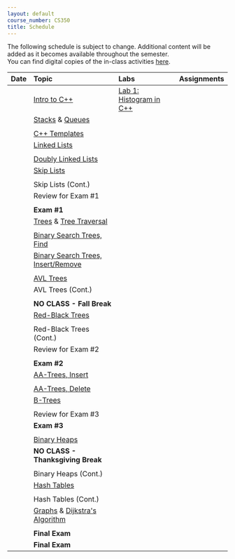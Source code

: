 ```yaml
---
layout: default
course_number: CS350
title: Schedule
---
```


The following schedule is subject to change.
Additional content will be added as it becomes available throughout the semester.<br>
You can find digital copies of the in-class activities [here](activities.html).<br>


**Date**       | **Topic**                                                                                     |  **Labs**                                                   |  **Assignments**                                                           
:--------------|:----------------------------------------------------------------------------------------------|:------------------------------------------------------------|:-----------------------------------------------------------------------    
<script>ds(0);</script>  |  [Intro to C++](lectures/intro_to_C++.html)                                                   |  [Lab 1: Histogram in C++](labs/lab01.html)                 |                                                                          <!-- [Lab 1: Histogram in C++](labs/lab01.html) -->
<script>ds(1);</script>  |  [Stacks](lectures/Stacks_lecture.pdf) & [Queues](lectures/Queues_lecture.pdf)                |       |     <!-- Stacks & Queues Activity --> <!-- [Lab 2: Postfix expression evaluator](labs/lab02.html) --> <!-- [Integer Array Stack (Due Sep 11  by 11:59 PM)](assign/assign01.html) -->
||| <!-- ############################################################################################################################################################################################################################################## -->                                                                            
<script>ds(2);</script>  |  [C++ Templates](lectures/C++_templates.html)                                                 |             |                                                                          <!-- [Lab 3: Value semantics in C++](labs/lab03.html) -->
<script>ds(3);</script>  |  [Linked Lists](lectures/LinkedList_lecture.pdf)                                              |                                                             |                                                                          <!-- [Lab 4: Benchmarking vector and list](labs/lab04.html) -->
||| <!-- ############################################################################################################################################################################################################################################## -->                                                                            
<script>ds(4);</script>  |  [Doubly Linked Lists](lectures/DoublyLinkedList_lecture.pdf)                                 |         |                                                                          <!-- [Lab 5: Linked list implementation](labs/lab05.html) --> <!-- [Doubly Linked List (Due Sep 18 by 11:59 PM)](assign/assign02.html) -->
<script>ds(5);</script>  |  [Skip Lists](lectures/Skip_Lists.pdf)                                                        |                                                             |       <!-- SkipList Find Activity -->
||| <!-- ############################################################################################################################################################################################################################################## -->                                                                            
<script>ds(6);</script>  |  Skip Lists (Cont.)                                                                           |                                                             |                                                                          <!-- SkipList Insert Activity --> <!-- [SkipList (Due Sep 27 by 11:59 PM)](assign/assign03.html) -->
<script>ds(7);</script>  |  Review for Exam #1                                                                           |                                                             |                                                                            
||| <!-- ############################################################################################################################################################################################################################################## -->                                                                            
<script>ds(8);</script>  |  **Exam #1**                                                                                  |                                                             |                                                                            
<script>ds(9);</script>  |  [Trees](lectures/Trees_lecture.pdf) & [Tree Traversal](lectures/Tree_Traversal_lecture.pdf)  |   |                 <!--[Lab 6: Binary tree traversal algorithms](labs/lab06.html) --> <!-- [RandomArt (Due Oct 9 by 11:59 PM)](assign/assign04.html) -->
||| <!-- ############################################################################################################################################################################################################################################## -->                                                                            
<script>ds(10);</script> |  [Binary Search Trees, Find](lectures/Binary_Search_Trees.pdf)                                |                                                             |                                                                            
<script>ds(11);</script> |  [Binary Search Trees, Insert/Remove](lectures/Binary_Search_Trees.pdf)                       |                                                             |                                                                          <!-- BST Remove Activity -->
||| <!-- ############################################################################################################################################################################################################################################## -->                                                                            
<script>ds(12);</script> |  [AVL Trees](lectures/AVL_Trees.pdf)                                                          |                                                             |                      <!-- AVL Insert Activity --> <!-- [BST (Due Oct 27 by 11:59 PM)](assign/assign05.html) -->
<script>ds(13);</script> |  AVL Trees (Cont.)                                                                            |                                                             |                                                                          <!-- AVL Remove Activity -->
||| <!-- ############################################################################################################################################################################################################################################## -->                                                                            
<script>ds(14);</script> |  **NO CLASS - Fall Break**                                                                    |                                                             |                                                                            
<script>ds(15);</script> |  [Red-Black Trees](lectures/Red-Black_Trees.pdf)                                              |                                                             |                                                                          <!-- RB Insert Activity #1 -->
||| <!-- ############################################################################################################################################################################################################################################## -->                                                                            
<script>ds(16);</script> |  Red-Black Trees (Cont.)                                                                      |                                                             |                                                                          <!-- RB Insert Activity #2 -->
<script>ds(17);</script> |  Review for Exam #2                                                                           |                                                             |                                                                            
||| <!-- ############################################################################################################################################################################################################################################## -->                                                                            
<script>ds(18);</script> |  **Exam #2**                                                                                  |                                                             |                                                                            
<script>ds(19);</script> |  [AA-Trees, Insert](lectures/AA-tree_lecture.pdf)                                             |                                                             |                   <!-- AA Insert Activity --> <!-- [AATree (Due Nov 14 by 11:59 PM)](assign/assign06.html) -->
||| <!-- ############################################################################################################################################################################################################################################## -->                                                                            
<script>ds(20);</script> |  [AA-Trees, Delete](lectures/AA-tree_lecture.pdf)                                             |                                                             |                                                                          <!-- AA Delete Activity -->
<script>ds(21);</script> |  [B-Trees](lectures/B-Trees.pdf)                                                              |                                                             |                                                                          <!-- B-Trees Activity -->
||| <!-- ############################################################################################################################################################################################################################################## -->                                                                            
<script>ds(22);</script> |  Review for Exam #3                                                                           |                                                             |                                                                            
<script>ds(23);</script> |  **Exam #3**                                                                                  |                                                             |                                                                            
||| <!-- ############################################################################################################################################################################################################################################## -->                                                                            
<script>ds(24);</script> |  [Binary Heaps](lectures/Heaps.pdf)                                                           |                                                             |               <!-- Binary Heap Activity --> <!-- [Binary Heap (Due Dec 4 by 11:59 PM)](assign/assign07.html) -->
<script>ds(25);</script> |  **NO CLASS - Thanksgiving Break**                                                            |                                                             |                                                                            
||| <!-- ############################################################################################################################################################################################################################################## -->                                                                            
<script>ds(26);</script> |  Binary Heaps (Cont.)                                                                         |                                                             |                                                                            
<script>ds(27);</script> |  [Hash Tables](lectures/Hash_Tables.pdf)                                                      |                                                             |               <!-- Hash Tables Activity --> <!-- [Hash Table (Due Dec 11 by 11:59 PM)](assign/assign08.html) -->
||| <!-- ############################################################################################################################################################################################################################################## -->                                                                            
<script>ds(28);</script> |  Hash Tables (Cont.)                                                                          |                                                             |                                                                            
<script>ds(29);</script> |  [Graphs](lectures/Graphs.pdf) & [Dijkstra's Algorithm](lectures/Dijkstras_Algorithm.pdf)     |                                                             |                                                                            
||| <!-- ############################################################################################################################################################################################################################################## -->                                                                            
<script>ds(30);</script> |  **Final Exam**                                                                               |                                                             |
<script>ds(31);</script> |  **Final Exam**                                                                               |                                                             |                                                                        

